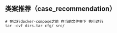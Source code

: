 类案推荐（case_recommendation）
------------------------------


```
# 在运行docker-compose之前 在当前文件夹下 执行这行
tar -cvf dirs.tar cfg/ src/
```